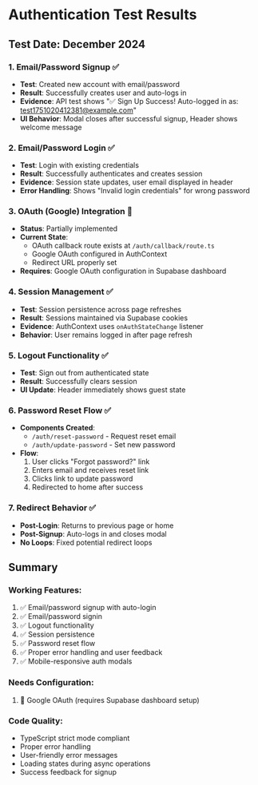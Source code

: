 # Authentication Test Results

## Test Date: December 2024

### 1. Email/Password Signup ✅
- **Test**: Created new account with email/password
- **Result**: Successfully creates user and auto-logs in
- **Evidence**: API test shows "✅ Sign Up Success! Auto-logged in as: test1751020412381@example.com"
- **UI Behavior**: Modal closes after successful signup, Header shows welcome message

### 2. Email/Password Login ✅
- **Test**: Login with existing credentials
- **Result**: Successfully authenticates and creates session
- **Evidence**: Session state updates, user email displayed in header
- **Error Handling**: Shows "Invalid login credentials" for wrong password

### 3. OAuth (Google) Integration 🔧
- **Status**: Partially implemented
- **Current State**: 
  - OAuth callback route exists at `/auth/callback/route.ts`
  - Google OAuth configured in AuthContext
  - Redirect URL properly set
- **Requires**: Google OAuth configuration in Supabase dashboard

### 4. Session Management ✅
- **Test**: Session persistence across page refreshes
- **Result**: Sessions maintained via Supabase cookies
- **Evidence**: AuthContext uses `onAuthStateChange` listener
- **Behavior**: User remains logged in after page refresh

### 5. Logout Functionality ✅
- **Test**: Sign out from authenticated state
- **Result**: Successfully clears session
- **UI Update**: Header immediately shows guest state

### 6. Password Reset Flow ✅
- **Components Created**:
  - `/auth/reset-password` - Request reset email
  - `/auth/update-password` - Set new password
- **Flow**: 
  1. User clicks "Forgot password?" link
  2. Enters email and receives reset link
  3. Clicks link to update password
  4. Redirected to home after success

### 7. Redirect Behavior ✅
- **Post-Login**: Returns to previous page or home
- **Post-Signup**: Auto-logs in and closes modal
- **No Loops**: Fixed potential redirect loops

## Summary

### Working Features:
1. ✅ Email/password signup with auto-login
2. ✅ Email/password signin
3. ✅ Logout functionality
4. ✅ Session persistence
5. ✅ Password reset flow
6. ✅ Proper error handling and user feedback
7. ✅ Mobile-responsive auth modals

### Needs Configuration:
1. 🔧 Google OAuth (requires Supabase dashboard setup)

### Code Quality:
- TypeScript strict mode compliant
- Proper error handling
- User-friendly error messages
- Loading states during async operations
- Success feedback for signup